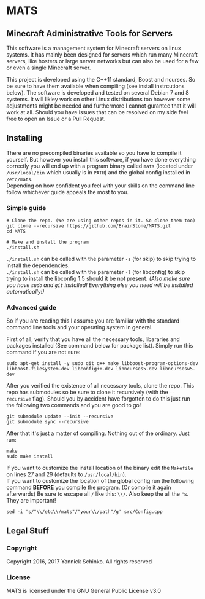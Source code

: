 # MATS
## Minecraft Administrative Tools for Servers

This software is a management system for Minecraft servers on linux systems. It has mainly been designed for servers which run many Minecraft servers, like
hosters or large server networks but can also be used for a few or even a single Minecraft server.

This project is developed using the C++11 standard, Boost and ncurses. So be sure to have them available when compiling (see install instrcutions below). The
software is developed and tested on several Debian 7 and 8 systems. It will likley work on other Linux distributions too however some adjustments might be
needed and furthermore I cannot gurantee that it will work at all. Should you have issues that can be resolved on my side feel free to open an Issue or a Pull
Request.

## Installing

There are no precompiled binaries available so you have to compile it yourself. But however you install this software, if you have done everything correctly you
will end up with a program binary called `mats` (located under `/usr/local/bin` which usually is in `PATH`) and the global config installed in `/etc/mats`.  
Depending on how confident you feel with your skills on the command line follow whichever guide appeals the most to you.

### Simple guide

    # Clone the repo. (We are using other repos in it. So clone them too)
    git clone --recursive https://github.com/BrainStone/MATS.git
    cd MATS
    
    # Make and install the program
    ./install.sh

`./install.sh` can be called with the parameter `-s` (for skip) to skip trying to install the dependencies.  
`./install.sh` can be called with the parameter `-l` (for libconfig) to skip trying to install the libconfig 1.5 should it be not present.
*(Also make sure you have `sudo` and `git` installed! Everything else you need will be installed automatically!)*

### Advanced guide

So if you are reading this I assume you are familiar with the standard command line tools and your operating system in general.

First of all, verify that you have all the necessary tools, libararies and packages installed (See command below for package list). Simply run this
command if you are not sure:

    sudo apt-get install -y sudo git g++ make libboost-program-options-dev libboost-filesystem-dev libconfig++-dev libncurses5-dev libncursesw5-dev

After you verified the existence of all necessary tools, clone the repo. This repo has submodules so be sure to clone it recursively (with the `--recursive`
flag). Should you by accident have forgotten to do this just run the following two commands and you are good to go!

    git submodule update --init --recursive
    git submodule sync --recursive

After that it's just a matter of compiling. Nothing out of the ordinary. Just run:

    make
    sudo make install

If you want to customize the install location of the binary edit the `Makefile` on lines 27 and 29 (defaults to `/usr/local/bin`).  
If you want to customize the location of the global config run the following command **BEFORE** you compile the program. (Or compile it again afterwards) Be
sure to escape all `/` like this: `\\/`. Also keep the all the `"`s. They are important!

    sed -i 's/"\\/etc\\/mats"/"your\\/path"/g' src/Config.cpp

## Legal Stuff

### Copyright
Copyright 2016, 2017 Yannick Schinko. All rights reserved

### License
MATS is licensed under the GNU General Public License v3.0
